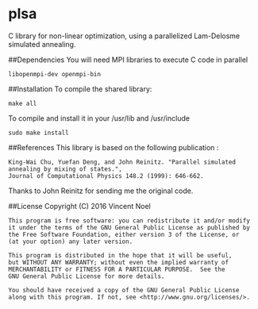 # plsa
C library for non-linear optimization, using a parallelized Lam-Delosme simulated annealing.



##Dependencies
You will need MPI libraries to execute C code in parallel

	libopenmpi-dev openmpi-bin



##Installation
To compile the shared library:

	make all

To compile and install it in your /usr/lib and /usr/include

	sudo make install



##References
This library is based on the following publication :

	King-Wai Chu, Yuefan Deng, and John Reinitz. "Parallel simulated annealing by mixing of states.",
	Journal of Computational Physics 148.2 (1999): 646-662.

Thanks to John Reinitz for sending me the original code.



##License
	Copyright (C) 2016 Vincent Noel
	
	This program is free software: you can redistribute it and/or modify
	it under the terms of the GNU General Public License as published by
	the Free Software Foundation, either version 3 of the License, or
	(at your option) any later version.
	
	This program is distributed in the hope that it will be useful,
	but WITHOUT ANY WARRANTY; without even the implied warranty of
	MERCHANTABILITY or FITNESS FOR A PARTICULAR PURPOSE.  See the
	GNU General Public License for more details.
	
	You should have received a copy of the GNU General Public License
	along with this program. If not, see <http://www.gnu.org/licenses/>.
